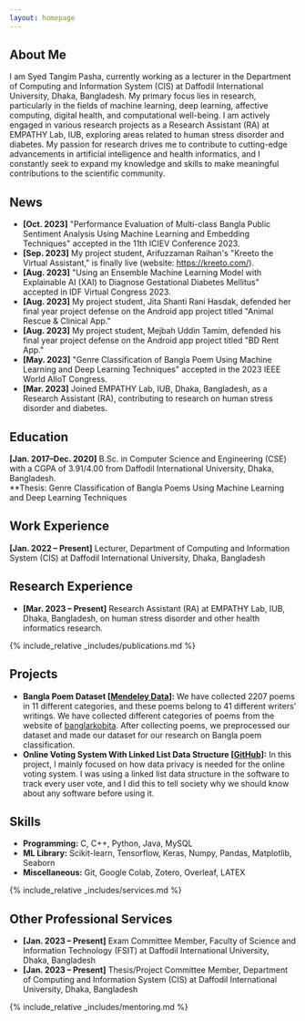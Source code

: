```yaml
---
layout: homepage
---
```


## About Me

I am Syed Tangim Pasha, currently working as a lecturer in the Department of Computing and Information System (CIS) at Daffodil International University, Dhaka, Bangladesh. My primary focus lies in research, particularly in the fields of machine learning, deep learning, affective computing, digital health, and computational well-being. I am actively engaged in various research projects as a Research Assistant (RA) at EMPATHY Lab, IUB, exploring areas related to human stress disorder and diabetes. My passion for research drives me to contribute to cutting-edge advancements in artificial intelligence and health informatics, and I constantly seek to expand my knowledge and skills to make meaningful contributions to the scientific community.

## News

- **[Oct. 2023]** "Performance Evaluation of Multi-class Bangla Public Sentiment Analysis Using Machine Learning and Embedding Techniques" accepted in the 11th ICIEV Conference 2023.
- **[Sep. 2023]** My project student, Arifuzzaman Raihan's "Kreeto the Virtual Assistant," is finally live (website: https://kreeto.com/).
- **[Aug. 2023]** "Using an Ensemble Machine Learning Model with Explainable AI (XAI) to Diagnose Gestational Diabetes Mellitus" accepted in IDF Virtual Congress 2023.
- **[Aug. 2023]** My project student, Jita Shanti Rani Hasdak, defended her final year project defense on the Android app project titled "Animal Rescue & Clinical App."
- **[Aug. 2023]** My project student, Mejbah Uddin Tamim, defended his final year project defense on the Android app project titled "BD Rent App."
- **[May. 2023]** "Genre Classification of Bangla Poem Using Machine Learning and Deep Learning Techniques" accepted in the 2023 IEEE World AIIoT Congress.
- **[Mar. 2023]** Joined EMPATHY Lab, IUB, Dhaka, Bangladesh, as a Research Assistant (RA), contributing to research on human stress disorder and diabetes.

## Education

**[Jan. 2017–Dec. 2020]** B.Sc. in Computer Science and Engineering (CSE) with a CGPA of 3.91/4.00 from Daffodil International University, Dhaka, Bangladesh. 
<br> **Thesis: Genre Classification of Bangla Poems Using Machine Learning and Deep Learning Techniques

## Work Experience

**[Jan. 2022 – Present]** Lecturer, Department of Computing and Information System (CIS) at Daffodil International University, Dhaka, Bangladesh

## Research Experience

- **[Mar. 2023 – Present]** Research Assistant (RA) at EMPATHY Lab, IUB, Dhaka, Bangladesh, on human stress disorder and other health informatics research.

{% include_relative _includes/publications.md %}

## Projects

- **Bangla Poem Dataset [<a href="https://data.mendeley.com/datasets/zgmrk5m566/draft?a=e1505a47-eb75-4623-9aef-fa845961114b">Mendeley Data</a>]:** We have collected 2207 poems in 11 different categories, and these poems belong to 41 different writers’ writings. We have collected different categories of poems from the website of <a href="https://banglarkobita.com/">banglarkobita</a>. After collecting poems, we preprocessed our dataset and made our dataset for our research on Bangla poem classification.
- **Online Voting System With Linked List Data Structure [<a href="https://github.com/Syed-Tangim-Pasha/Online-Voting-System">GitHub</a>]:** In this project, I mainly focused on how data privacy is needed for the online voting system. I was using a linked list data structure in the software to track every user vote, and I did this to tell society why we should know about any software before using it.

## Skills

- **Programming:** C, C++, Python, Java, MySQL
- **ML Library:** Scikit-learn, Tensorflow, Keras, Numpy, Pandas, Matplotlib, Seaborn
- **Miscellaneous:** Git, Google Colab, Zotero, Overleaf, LATEX

{% include_relative _includes/services.md %}

## Other Professional Services

- **[Jan. 2023 – Present]** Exam Committee Member, Faculty of Science and Information Technology (FSIT) at Daffodil International University, Dhaka, Bangladesh
- **[Jan. 2023 – Present]** Thesis/Project Committee Member, Department of Computing and Information System (CIS) at Daffodil International University, Dhaka, Bangladesh


{% include_relative _includes/mentoring.md %}
